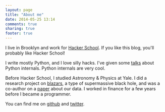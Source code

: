 ```yaml
---
layout: page
title: "About me"
date: 2014-05-25 13:14
comments: true
sharing: true
footer: true
---
```


I live in Brooklyn and work for [Hacker School](www.hackerschool.com).  If you like this blog, you'll probably like Hacker School!

I write mostly Python, and I love silly hacks. I've given some [talks](/talks) about Python internals. Python internals are very cool.

Before Hacker School, I studied Astronomy & Physics at Yale.  I did a research project on [blazars](http://en.wikipedia.org/wiki/Blazar), a type of supermassive black hole, and was a co-author on a [paper](http://arxiv.org/abs/0812.4582) about our data. I worked in finance for a few years before I became a programmer.

You can find me on [github](//www.github.com/akaptur) and [twitter](//www.twitter.com/akaptur).
